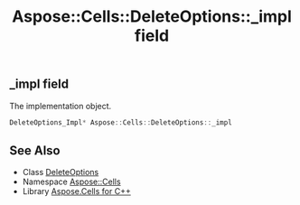 ﻿---
title: Aspose::Cells::DeleteOptions::_impl field
linktitle: _impl
second_title: Aspose.Cells for C++ API Reference
description: 'Aspose::Cells::DeleteOptions::_impl field. The implementation object in C++.'
type: docs
weight: 1000
url: /cpp/aspose.cells/deleteoptions/_impl/
---
## _impl field


The implementation object.

```cpp
DeleteOptions_Impl* Aspose::Cells::DeleteOptions::_impl
```

## See Also

* Class [DeleteOptions](../)
* Namespace [Aspose::Cells](../../)
* Library [Aspose.Cells for C++](../../../)
